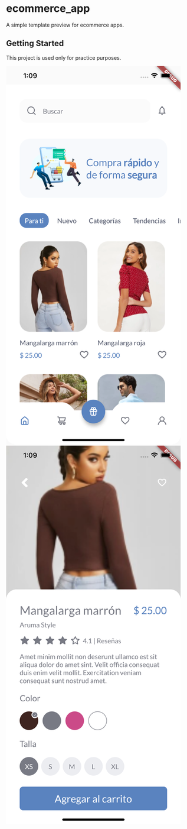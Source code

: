 # ecommerce_app

A simple template preview for ecommerce apps. 

## Getting Started

This project is used only for practice purposes.

![ScreenShot](/screenshots/screenshot-1.png)
![ScreenShot](/screenshots/screenshot-2.png)